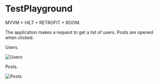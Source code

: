 # TestPlayground
MVVM + HILT + RETROFIT + ROOM.

The application makes a request to get a list of users. Posts are opened when clicked.

Users.

![Users](https://user-images.githubusercontent.com/80970900/134545605-1894ac16-9a9e-4bae-915a-11d9f0edba58.png)

Posts.

![Posts](https://user-images.githubusercontent.com/80970900/134545613-15d64869-e3ff-4eef-b5fa-424ecea96d76.png)
